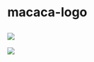 # macaca-logo

![](//macacajs.github.io/macaca-logo/svg/logo-1.svg)
---
![](//macacajs.github.io/macaca-logo/svg/logo-2.svg)

